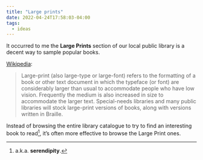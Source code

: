 ```yaml
---
title: "Large prints"
date: 2022-04-24T17:58:03-04:00
tags:
  - ideas
---
```


It occurred to me the **Large Prints** section of our local public library is a decent way to sample popular books.

<!--more-->

[Wikipedia](https://en.m.wikipedia.org/wiki/Large-print):

> Large-print (also large-type or large-font) refers to the formatting of a book or other text document in which the typeface (or font) are considerably larger than usual to accommodate people who have low vision. Frequently the medium is also increased in size to accommodate the larger text. Special-needs libraries and many public libraries will stock large-print versions of books, along with versions written in Braille.

Instead of browsing the entire library catalogue to try to find an interesting book to read[^1], it’s often more effective to browse the Large Print ones.


[^1]: a.k.a. **serendipity**.
